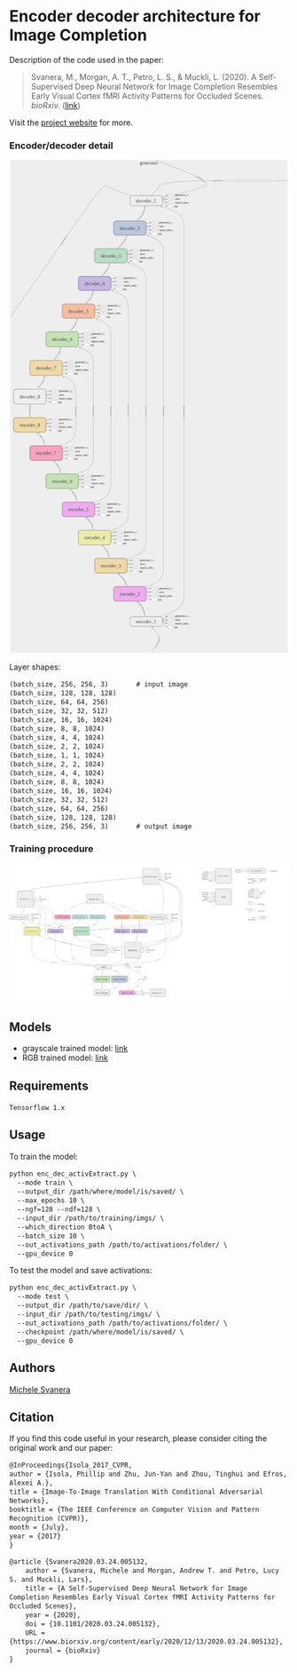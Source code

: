 # Encoder decoder architecture for Image Completion

Description of the code used in the paper: 

> Svanera, M., Morgan, A. T., Petro, L. S., & Muckli, L. (2020). A Self-Supervised Deep Neural Network for Image Completion Resembles Early Visual Cortex fMRI Activity Patterns for Occluded Scenes. *bioRxiv.* ([link](https://www.biorxiv.org/content/10.1101/2020.03.24.005132v2.abstract))

Visit the [project website](https://rocknroll87q.github.io/self-supervised_inpainting/) for more.

### Encoder/decoder detail

<p align="center">
<kbd>
<img src="./encDec_details.png" width=500"/>  
</kbd>
</p>

Layer shapes:

~~~
(batch_size, 256, 256, 3) 		# input image
(batch_size, 128, 128, 128)
(batch_size, 64, 64, 256)
(batch_size, 32, 32, 512)
(batch_size, 16, 16, 1024)
(batch_size, 8, 8, 1024)
(batch_size, 4, 4, 1024)
(batch_size, 2, 2, 1024)
(batch_size, 1, 1, 1024)
(batch_size, 2, 2, 1024)
(batch_size, 4, 4, 1024)
(batch_size, 8, 8, 1024)
(batch_size, 16, 16, 1024)
(batch_size, 32, 32, 512)
(batch_size, 64, 64, 256)
(batch_size, 128, 128, 128)
(batch_size, 256, 256, 3) 		# output image
~~~

### Training procedure

<p align="center">
<kbd>
<img src="./training_scheme.png"/>  
</kbd>
</p>

## Models

* grayscale trained model: [link](https://cloud.psy.gla.ac.uk/index.php/s/QNqUBvLDFwWOao7)
* RGB trained model: [link](https://cloud.psy.gla.ac.uk/index.php/s/ou5cmJ20GyqHcFm)


## Requirements

`Tensorflow 1.x`


## Usage

To train the model:

~~~~
python enc_dec_activExtract.py \
  --mode train \
  --output_dir /path/where/model/is/saved/ \
  --max_epochs 10 \
  --ngf=128 --ndf=128 \
  --input_dir /path/to/training/imgs/ \
  --which_direction BtoA \
  --batch_size 10 \
  --out_activations_path /path/to/activations/folder/ \
  --gpu_device 0
~~~~

To test the model and save activations:

~~~~
python enc_dec_activExtract.py \
  --mode test \
  --output_dir /path/to/save/dir/ \
  --input_dir /path/to/testing/imgs/ \
  --out_activations_path /path/to/activations/folder/ \
  --checkpoint /path/where/model/is/saved/ \
  --gpu_device 0
~~~~


## Authors

[Michele Svanera](https://www.michelesvanera.org/)


## Citation

If you find this code useful in your research, please consider citing the original work and our paper:

```
@InProceedings{Isola_2017_CVPR,
author = {Isola, Phillip and Zhu, Jun-Yan and Zhou, Tinghui and Efros, Alexei A.},
title = {Image-To-Image Translation With Conditional Adversarial Networks},
booktitle = {The IEEE Conference on Computer Vision and Pattern Recognition (CVPR)},
month = {July},
year = {2017}
}
```

```
@article {Svanera2020.03.24.005132,
	author = {Svanera, Michele and Morgan, Andrew T. and Petro, Lucy S. and Muckli, Lars},
	title = {A Self-Supervised Deep Neural Network for Image Completion Resembles Early Visual Cortex fMRI Activity Patterns for Occluded Scenes},
	year = {2020},
	doi = {10.1101/2020.03.24.005132},
	URL = {https://www.biorxiv.org/content/early/2020/12/13/2020.03.24.005132},
	journal = {bioRxiv}
}
```
